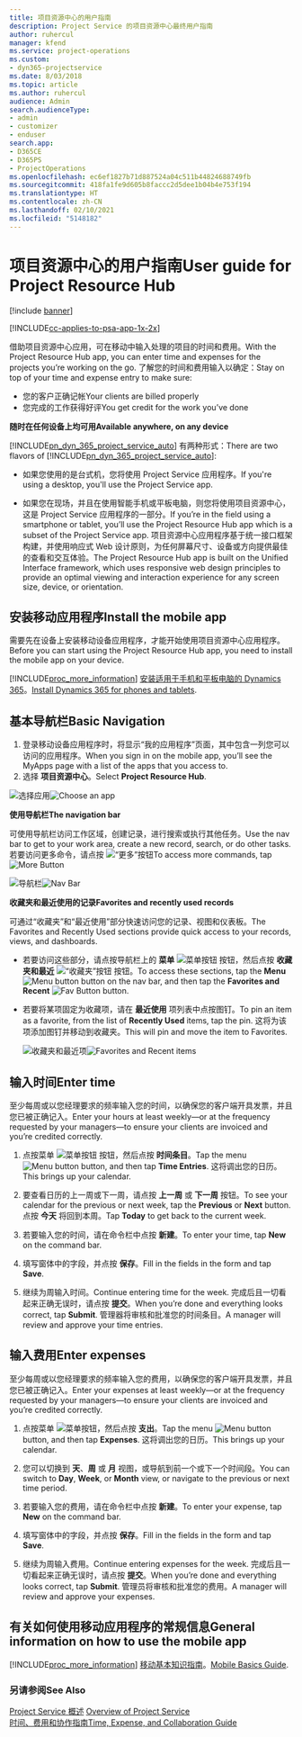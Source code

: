 ```yaml
---
title: 项目资源中心的用户指南
description: Project Service 的项目资源中心最终用户指南
author: ruhercul
manager: kfend
ms.service: project-operations
ms.custom:
- dyn365-projectservice
ms.date: 8/03/2018
ms.topic: article
ms.author: ruhercul
audience: Admin
search.audienceType:
- admin
- customizer
- enduser
search.app:
- D365CE
- D365PS
- ProjectOperations
ms.openlocfilehash: ec6ef1827b71d887524a04c511b44824688749fb
ms.sourcegitcommit: 418fa1fe9d605b8faccc2d5dee1b04b4e753f194
ms.translationtype: HT
ms.contentlocale: zh-CN
ms.lasthandoff: 02/10/2021
ms.locfileid: "5148182"
---
```

# <a name="user-guide-for-project-resource-hub"></a><span data-ttu-id="75c82-103">项目资源中心的用户指南</span><span class="sxs-lookup"><span data-stu-id="75c82-103">User guide for Project Resource Hub</span></span>

[!include [banner](../includes/psa-now-project-operations.md)]

[!INCLUDE[cc-applies-to-psa-app-1x-2x](../includes/cc-applies-to-psa-app-1x-2x.md)]

<span data-ttu-id="75c82-104">借助项目资源中心应用，可在移动中输入处理的项目的时间和费用。</span><span class="sxs-lookup"><span data-stu-id="75c82-104">With the Project Resource Hub app, you can enter time and expenses for the projects you’re working on the go.</span></span> <span data-ttu-id="75c82-105">了解您的时间和费用输入以确定：</span><span class="sxs-lookup"><span data-stu-id="75c82-105">Stay on top of your time and expense entry to make sure:</span></span>

- <span data-ttu-id="75c82-106">您的客户正确记帐</span><span class="sxs-lookup"><span data-stu-id="75c82-106">Your clients are billed properly</span></span>
- <span data-ttu-id="75c82-107">您完成的工作获得好评</span><span class="sxs-lookup"><span data-stu-id="75c82-107">You get credit for the work you’ve done</span></span>

<span data-ttu-id="75c82-108">**随时在任何设备上均可用**</span><span class="sxs-lookup"><span data-stu-id="75c82-108">**Available anywhere, on any device**</span></span>

<span data-ttu-id="75c82-109">[!INCLUDE[pn_dyn_365_project_service_auto](../includes/pn-dyn-365-project-service-auto.md)] 有两种形式：</span><span class="sxs-lookup"><span data-stu-id="75c82-109">There are two flavors of [!INCLUDE[pn_dyn_365_project_service_auto](../includes/pn-dyn-365-project-service-auto.md)]:</span></span> 

- <span data-ttu-id="75c82-110">如果您使用的是台式机，您将使用 Project Service 应用程序。</span><span class="sxs-lookup"><span data-stu-id="75c82-110">If you're using a desktop, you'll use the Project Service app.</span></span> 

- <span data-ttu-id="75c82-111">如果您在现场，并且在使用智能手机或平板电脑，则您将使用项目资源中心，这是 Project Service 应用程序的一部分。</span><span class="sxs-lookup"><span data-stu-id="75c82-111">If you’re in the field using a smartphone or tablet, you’ll use the Project Resource Hub app which is a subset of the Project Service  app.</span></span> <span data-ttu-id="75c82-112">项目资源中心应用程序基于统一接口框架构建，并使用响应式 Web 设计原则，为任何屏幕尺寸、设备或方向提供最佳的查看和交互体验。</span><span class="sxs-lookup"><span data-stu-id="75c82-112">The Project Resource Hub app is built on the Unified Interface framework, which uses responsive web design principles to provide an optimal viewing and interaction experience for any screen size, device, or orientation.</span></span> 


## <a name="install-the-mobile-app"></a><span data-ttu-id="75c82-113">安装移动应用程序</span><span class="sxs-lookup"><span data-stu-id="75c82-113">Install the mobile app</span></span>
<span data-ttu-id="75c82-114">需要先在设备上安装移动设备应用程序，才能开始使用项目资源中心应用程序。</span><span class="sxs-lookup"><span data-stu-id="75c82-114">Before you can start using the Project Resource Hub app, you need to install the mobile app on your device.</span></span> 

[!INCLUDE[proc_more_information](../includes/proc-more-information.md)] <span data-ttu-id="75c82-115">[安装适用于手机和平板电脑的 Dynamics 365](https://docs.microsoft.com/dynamics365/mobile-app/install-dynamics-365-for-phones-and-tablets)。</span><span class="sxs-lookup"><span data-stu-id="75c82-115">[Install Dynamics 365 for phones and tablets](https://docs.microsoft.com/dynamics365/mobile-app/install-dynamics-365-for-phones-and-tablets).</span></span>

## <a name="basic-navigation"></a><span data-ttu-id="75c82-116">基本导航栏</span><span class="sxs-lookup"><span data-stu-id="75c82-116">Basic Navigation</span></span>
1.  <span data-ttu-id="75c82-117">登录移动设备应用程序时，将显示“我的应用程序”页面，其中包含一列您可以访问的应用程序。</span><span class="sxs-lookup"><span data-stu-id="75c82-117">When you sign in on the mobile app, you’ll see the MyApps page with a list of the apps that you access to.</span></span> 
2.  <span data-ttu-id="75c82-118">选择 **项目资源中心**。</span><span class="sxs-lookup"><span data-stu-id="75c82-118">Select **Project Resource Hub**.</span></span>

<span data-ttu-id="75c82-119">![选择应用](media/chooseApp_1.png "选择应用")</span><span class="sxs-lookup"><span data-stu-id="75c82-119">![Choose an app](media/chooseApp_1.png "Choose an app")</span></span>

<span data-ttu-id="75c82-120">**使用导航栏**</span><span class="sxs-lookup"><span data-stu-id="75c82-120">**The navigation bar**</span></span>

<span data-ttu-id="75c82-121">可使用导航栏访问工作区域，创建记录，进行搜索或执行其他任务。</span><span class="sxs-lookup"><span data-stu-id="75c82-121">Use the nav bar to get to your work area, create a new record, search, or do other tasks.</span></span> <span data-ttu-id="75c82-122">若要访问更多命令，请点按 ![“更多”按钮](media/MoreButton.png "“更多”按钮")</span><span class="sxs-lookup"><span data-stu-id="75c82-122">To access more commands, tap ![More Button](media/MoreButton.png "More Button")</span></span>

<span data-ttu-id="75c82-123">![导航栏](media/NavBar_2.png "导航栏")</span><span class="sxs-lookup"><span data-stu-id="75c82-123">![Nav Bar](media/NavBar_2.png "Nav Bar")</span></span>

<span data-ttu-id="75c82-124">**收藏夹和最近使用的记录**</span><span class="sxs-lookup"><span data-stu-id="75c82-124">**Favorites and recently used records**</span></span>

<span data-ttu-id="75c82-125">可通过“收藏夹”和“最近使用”部分快速访问您的记录、视图和仪表板。</span><span class="sxs-lookup"><span data-stu-id="75c82-125">The Favorites and Recently Used sections provide quick access to your records, views, and dashboards.</span></span> 

- <span data-ttu-id="75c82-126">若要访问这些部分，请点按导航栏上的 **菜单** ![菜单按钮](media/MenuButton.png "菜单按钮") 按钮，然后点按 **收藏夹和最近** ![“收藏夹”按钮](media/FavButton.png "收藏夹按钮") 按钮。</span><span class="sxs-lookup"><span data-stu-id="75c82-126">To access these sections, tap the **Menu** ![Menu button](media/MenuButton.png "Menu button") button on the nav bar, and then tap the **Favorites and Recent** ![Fav Button](media/FavButton.png "Fav Button") button.</span></span>

- <span data-ttu-id="75c82-127">若要将某项固定为收藏项，请在 **最近使用** 项列表中点按图钉。</span><span class="sxs-lookup"><span data-stu-id="75c82-127">To pin an item as a favorite, from the list of **Recently Used** items, tap the pin.</span></span> <span data-ttu-id="75c82-128">这将为该项添加图钉并移动到收藏夹。</span><span class="sxs-lookup"><span data-stu-id="75c82-128">This will pin and move the item to Favorites.</span></span>

  <span data-ttu-id="75c82-129">![收藏夹和最近项](media/Favs_3.png "收藏夹和最近项")</span><span class="sxs-lookup"><span data-stu-id="75c82-129">![Favorites and Recent items](media/Favs_3.png "Favorites and Recent items")</span></span>
 
## <a name="enter-time"></a><span data-ttu-id="75c82-130">输入时间</span><span class="sxs-lookup"><span data-stu-id="75c82-130">Enter time</span></span>
<span data-ttu-id="75c82-131">至少每周或以您经理要求的频率输入您的时间，以确保您的客户端开具发票，并且您已被正确记入。</span><span class="sxs-lookup"><span data-stu-id="75c82-131">Enter your hours at least weekly—or at the frequency requested by your managers—to ensure your clients are invoiced and you’re credited correctly.</span></span>

1. <span data-ttu-id="75c82-132">点按菜单 ![菜单按钮](media/MenuButton.png "菜单按钮") 按钮，然后点按 **时间条目**。</span><span class="sxs-lookup"><span data-stu-id="75c82-132">Tap the menu ![Menu button](media/MenuButton.png "Menu button") button, and then tap **Time Entries**.</span></span> <span data-ttu-id="75c82-133">这将调出您的日历。</span><span class="sxs-lookup"><span data-stu-id="75c82-133">This brings up your calendar.</span></span>

2. <span data-ttu-id="75c82-134">要查看日历的上一周或下一周，请点按 **上一周** 或 **下一周** 按钮。</span><span class="sxs-lookup"><span data-stu-id="75c82-134">To see your calendar for the previous or next week, tap the **Previous** or **Next** button.</span></span> <span data-ttu-id="75c82-135">点按 **今天** 将回到本周。</span><span class="sxs-lookup"><span data-stu-id="75c82-135">Tap **Today** to get back to the current week.</span></span>

3. <span data-ttu-id="75c82-136">若要输入您的时间，请在命令栏中点按 **新建**。</span><span class="sxs-lookup"><span data-stu-id="75c82-136">To enter your time, tap **New** on the command bar.</span></span> 

4. <span data-ttu-id="75c82-137">填写窗体中的字段，并点按 **保存**。</span><span class="sxs-lookup"><span data-stu-id="75c82-137">Fill in the fields in the form and tap **Save**.</span></span>

5. <span data-ttu-id="75c82-138">继续为周输入时间。</span><span class="sxs-lookup"><span data-stu-id="75c82-138">Continue entering time for the week.</span></span> <span data-ttu-id="75c82-139">完成后且一切看起来正确无误时，请点按 **提交**。</span><span class="sxs-lookup"><span data-stu-id="75c82-139">When you’re done and everything looks correct, tap **Submit**.</span></span> <span data-ttu-id="75c82-140">管理器将审核和批准您的时间条目。</span><span class="sxs-lookup"><span data-stu-id="75c82-140">A manager will review and approve your time entries.</span></span>

## <a name="enter-expenses"></a><span data-ttu-id="75c82-141">输入费用</span><span class="sxs-lookup"><span data-stu-id="75c82-141">Enter expenses</span></span> 
<span data-ttu-id="75c82-142">至少每周或以您经理要求的频率输入您的费用，以确保您的客户端开具发票，并且您已被正确记入。</span><span class="sxs-lookup"><span data-stu-id="75c82-142">Enter your expenses at least weekly—or at the frequency requested by your managers—to ensure your clients are invoiced and you’re credited correctly.</span></span>

1. <span data-ttu-id="75c82-143">点按菜单 ![菜单按钮](media/MenuButton.png "菜单按钮")，然后点按 **支出**。</span><span class="sxs-lookup"><span data-stu-id="75c82-143">Tap the menu ![Menu button](media/MenuButton.png "Menu button") button, and then tap **Expenses**.</span></span> <span data-ttu-id="75c82-144">这将调出您的日历。</span><span class="sxs-lookup"><span data-stu-id="75c82-144">This brings up your calendar.</span></span>

2. <span data-ttu-id="75c82-145">您可以切换到 **天**、**周** 或 **月** 视图，或导航到前一个或下一个时间段。</span><span class="sxs-lookup"><span data-stu-id="75c82-145">You can switch to **Day**, **Week**, or **Month** view, or navigate to the previous or next time period.</span></span> 

3. <span data-ttu-id="75c82-146">若要输入您的费用，请在命令栏中点按 **新建**。</span><span class="sxs-lookup"><span data-stu-id="75c82-146">To enter your expense, tap **New** on the command bar.</span></span> 

4. <span data-ttu-id="75c82-147">填写窗体中的字段，并点按 **保存**。</span><span class="sxs-lookup"><span data-stu-id="75c82-147">Fill in the fields in the form and tap **Save**.</span></span>

5. <span data-ttu-id="75c82-148">继续为周输入费用。</span><span class="sxs-lookup"><span data-stu-id="75c82-148">Continue entering expenses for the week.</span></span> <span data-ttu-id="75c82-149">完成后且一切看起来正确无误时，请点按 **提交**。</span><span class="sxs-lookup"><span data-stu-id="75c82-149">When you’re done and everything looks correct, tap **Submit**.</span></span> <span data-ttu-id="75c82-150">管理员将审核和批准您的费用。</span><span class="sxs-lookup"><span data-stu-id="75c82-150">A manager will review and approve your expenses.</span></span>

## <a name="general-information-on-how-to-use-the-mobile-app"></a><span data-ttu-id="75c82-151">有关如何使用移动应用程序的常规信息</span><span class="sxs-lookup"><span data-stu-id="75c82-151">General information on how to use the mobile app</span></span> 
[!INCLUDE[proc_more_information](../includes/proc-more-information.md)] <span data-ttu-id="75c82-152">[移动基本知识指南](https://docs.microsoft.com/dynamics365/mobile-app/dynamics-365-phones-tablets-users-guide)。</span><span class="sxs-lookup"><span data-stu-id="75c82-152">[Mobile Basics Guide](https://docs.microsoft.com/dynamics365/mobile-app/dynamics-365-phones-tablets-users-guide).</span></span>

### <a name="see-also"></a><span data-ttu-id="75c82-153">另请参阅</span><span class="sxs-lookup"><span data-stu-id="75c82-153">See Also</span></span>  
 <span data-ttu-id="75c82-154">[Project Service 概述](../psa/overview.md) </span><span class="sxs-lookup"><span data-stu-id="75c82-154">[Overview of Project Service](../psa/overview.md) </span></span>  
 [<span data-ttu-id="75c82-155">时间、费用和协作指南</span><span class="sxs-lookup"><span data-stu-id="75c82-155">Time, Expense, and Collaboration Guide</span></span>](../psa/time-expense-collaboration-guide.md)   
 
